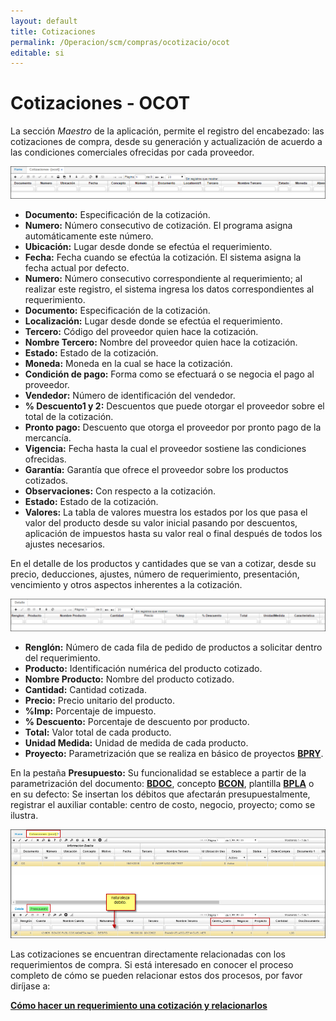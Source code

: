 ```yaml
---
layout: default
title: Cotizaciones
permalink: /Operacion/scm/compras/ocotizacio/ocot
editable: si
---
```


# Cotizaciones - OCOT

La sección _Maestro_ de la aplicación, permite el registro del encabezado: las cotizaciones de compra, desde su generación y actualización de acuerdo a las condiciones comerciales ofrecidas por cada proveedor.  

![](ocot1.png)

* **Documento:** Especificación de la cotización.  
* **Numero:** Número consecutivo de cotización. El programa asigna automáticamente este número.  
* **Ubicación:** Lugar desde donde se efectúa el requerimiento.  
* **Fecha:** Fecha cuando se efectúa la cotización. El sistema asigna la fecha actual por defecto.  
* **Numero:** Número consecutivo correspondiente al requerimiento; al realizar este registro, el sistema ingresa los datos correspondientes al requerimiento.  
* **Documento:** Especificación de la cotización.  
* **Localización:** Lugar desde donde se efectúa el requerimiento.  
* **Tercero:** Código del proveedor quien hace la cotización.  
* **Nombre Tercero:** Nombre del proveedor quien hace la cotización.  
* **Estado:**	Estado de la cotización.  
* **Moneda:** Moneda en la cual se hace la cotización.  
* **Condición de pago:** Forma como se efectuará o se negocia el pago al proveedor.  
* **Vendedor:** Número de identificación del vendedor.  
* **% Descuento1 y 2:** Descuentos que puede otorgar el proveedor sobre el total de la cotización.  
* **Pronto pago:** Descuento que otorga el proveedor por pronto pago de la mercancía.  
* **Vigencia:** Fecha hasta la cual el proveedor sostiene las condiciones ofrecidas.  
* **Garantía:** Garantía que ofrece el proveedor sobre los productos cotizados.  
* **Observaciones:** Con respecto a la cotización.  
* **Estado:** Estado de la cotización.  
* **Valores:** La tabla de valores muestra los estados por los que pasa el valor del producto desde su valor inicial pasando por descuentos, aplicación de impuestos hasta su valor real o final después de todos los ajustes necesarios.  


En el detalle de los productos y cantidades que se van a cotizar, desde su precio, deducciones, ajustes, número de requerimiento, presentación, vencimiento y otros aspectos inherentes a la cotización.  

![](ocot2.png)

+ **Renglón:** Número de cada fila de pedido de productos a solicitar dentro del requerimiento.  
+ **Producto:** Identificación numérica del producto cotizado.  
+ **Nombre Producto:** Nombre del producto cotizado.  
+ **Cantidad:** Cantidad cotizada.  
+ **Precio:** Precio unitario del producto.  
+ **%Imp:** Porcentaje de impuesto.  
+ **% Descuento:** Porcentaje de descuento por producto.  
+ **Total:** Valor total de cada producto.  
+ **Unidad Medida:** Unidad de medida de cada producto.  
+ **Proyecto:** Parametrización que se realiza en básico de proyectos [**BPRY**]().  




En la pestaña **Presupuesto:** Su funcionalidad se establece a partir de la parametrización del documento: [**BDOC**](), concepto [**BCON**](), plantilla [**BPLA**]() o en su defecto: 
 Se insertan los débitos que afectarán presupuestalmente, registrar el auxiliar contable: centro de costo, negocio, proyecto; como se ilustra.  


![](ocot3.png)

Las cotizaciones se encuentran directamente relacionadas con los requerimientos de compra.  Si está interesado en conocer el proceso completo de cómo se pueden relacionar estos dos procesos, por favor diríjase a:  

[**Cómo hacer un requerimiento una cotización y relacionarlos**](http://docs.oasiscom.com/Operacion/scm/compras/orequerimi/oreq#cómo-hacer-un-requerimiento-una-cotización-y-relacionarlos) 









